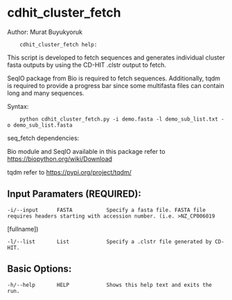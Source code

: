 # cdhit_cluster_fetch

Author: Murat Buyukyoruk

        cdhit_cluster_fetch help:

This script is developed to fetch sequences and generates individual cluster fasta outputs by using the CD-HIT .clstr output to fetch. 

SeqIO package from Bio is required to fetch sequences. Additionally, tqdm is required to provide a progress bar since some multifasta files can contain long and 
many sequences.

Syntax:

        python cdhit_cluster_fetch.py -i demo.fasta -l demo_sub_list.txt -o demo_sub_list.fasta

seq_fetch dependencies:

Bio module and SeqIO available in this package      refer to https://biopython.org/wiki/Download

tqdm                                                refer to https://pypi.org/project/tqdm/

Input Paramaters (REQUIRED):
----------------------------
	-i/--input		FASTA			Specify a fasta file. FASTA file requires headers starting with accession number. (i.e. >NZ_CP006019 
[fullname])

	-l/--list		List			Specify a .clstr file generated by CD-HIT.

Basic Options:
--------------
	-h/--help		HELP			Shows this help text and exits the run.

